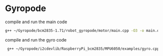 # Gyropode

compile and run the main code 
```sh
g++ ~/Gyropode/bcm2835-1.71/robot_gyropode/motor/main.cpp -O3 -o main.out -l bcm2835 -pthread && sudo ./main.out
```


compile and run the gyro code 
```sh
 g++ ~/Gyropode/i2cdevlib/RaspberryPi_bcm2835/MPU6050/examples/gyro.cpp -I ${PATH_I2CDEVLIB}RaspberryPi_bcm2835/I2Cdev ${PATH_I2CDEVLIB}RaspberryPi_bcm2835/I2Cdev/I2Cdev.cpp -I ${PATH_I2CDEVLIB}RaspberryPi_bcm2835/MPU6050/ ${PATH_I2CDEVLIB}RaspberryPi_bcm2835/MPU6050/MPU6050.cpp -l bcm2835 -o gyro.out
```